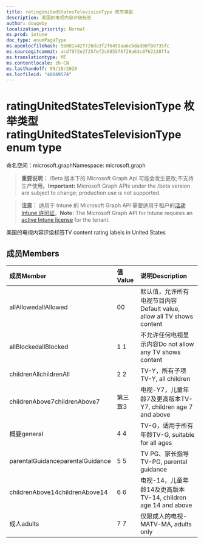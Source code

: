 ```yaml
---
title: ratingUnitedStatesTelevisionType 枚举类型
description: 美国的电视内容评级标签
author: dougeby
localization_priority: Normal
ms.prod: intune
doc_type: enumPageType
ms.openlocfilehash: 5b081a42f726da3f2f6459aa6cbdad80fb8735fc
ms.sourcegitcommit: acdf972e2f25fef2c6855f6f28a63c0762228ffa
ms.translationtype: MT
ms.contentlocale: zh-CN
ms.lasthandoff: 09/18/2020
ms.locfileid: "48049574"
---
```

# <a name="ratingunitedstatestelevisiontype-enum-type"></a><span data-ttu-id="cbc45-103">ratingUnitedStatesTelevisionType 枚举类型</span><span class="sxs-lookup"><span data-stu-id="cbc45-103">ratingUnitedStatesTelevisionType enum type</span></span>

<span data-ttu-id="cbc45-104">命名空间：microsoft.graph</span><span class="sxs-lookup"><span data-stu-id="cbc45-104">Namespace: microsoft.graph</span></span>

> <span data-ttu-id="cbc45-105">**重要说明：** /Beta 版本下的 Microsoft Graph Api 可能会发生更改;不支持生产使用。</span><span class="sxs-lookup"><span data-stu-id="cbc45-105">**Important:** Microsoft Graph APIs under the /beta version are subject to change; production use is not supported.</span></span>

> <span data-ttu-id="cbc45-106">**注意：** 适用于 Intune 的 Microsoft Graph API 需要适用于租户的[活动 Intune 许可证](https://go.microsoft.com/fwlink/?linkid=839381)。</span><span class="sxs-lookup"><span data-stu-id="cbc45-106">**Note:** The Microsoft Graph API for Intune requires an [active Intune license](https://go.microsoft.com/fwlink/?linkid=839381) for the tenant.</span></span>

<span data-ttu-id="cbc45-107">美国的电视内容评级标签</span><span class="sxs-lookup"><span data-stu-id="cbc45-107">TV content rating labels in United States</span></span>

## <a name="members"></a><span data-ttu-id="cbc45-108">成员</span><span class="sxs-lookup"><span data-stu-id="cbc45-108">Members</span></span>
|<span data-ttu-id="cbc45-109">成员</span><span class="sxs-lookup"><span data-stu-id="cbc45-109">Member</span></span>|<span data-ttu-id="cbc45-110">值</span><span class="sxs-lookup"><span data-stu-id="cbc45-110">Value</span></span>|<span data-ttu-id="cbc45-111">说明</span><span class="sxs-lookup"><span data-stu-id="cbc45-111">Description</span></span>|
|:---|:---|:---|
|<span data-ttu-id="cbc45-112">allAllowed</span><span class="sxs-lookup"><span data-stu-id="cbc45-112">allAllowed</span></span>|<span data-ttu-id="cbc45-113">0</span><span class="sxs-lookup"><span data-stu-id="cbc45-113">0</span></span>|<span data-ttu-id="cbc45-114">默认值，允许所有电视节目内容</span><span class="sxs-lookup"><span data-stu-id="cbc45-114">Default value, allow all TV shows content</span></span>|
|<span data-ttu-id="cbc45-115">allBlocked</span><span class="sxs-lookup"><span data-stu-id="cbc45-115">allBlocked</span></span>|<span data-ttu-id="cbc45-116">1 </span><span class="sxs-lookup"><span data-stu-id="cbc45-116">1</span></span>|<span data-ttu-id="cbc45-117">不允许任何电视显示内容</span><span class="sxs-lookup"><span data-stu-id="cbc45-117">Do not allow any TV shows content</span></span>|
|<span data-ttu-id="cbc45-118">childrenAll</span><span class="sxs-lookup"><span data-stu-id="cbc45-118">childrenAll</span></span>|<span data-ttu-id="cbc45-119">2 </span><span class="sxs-lookup"><span data-stu-id="cbc45-119">2</span></span>|<span data-ttu-id="cbc45-120">TV-Y，所有子项</span><span class="sxs-lookup"><span data-stu-id="cbc45-120">TV-Y, all children</span></span>|
|<span data-ttu-id="cbc45-121">childrenAbove7</span><span class="sxs-lookup"><span data-stu-id="cbc45-121">childrenAbove7</span></span>|<span data-ttu-id="cbc45-122">第三章</span><span class="sxs-lookup"><span data-stu-id="cbc45-122">3</span></span>|<span data-ttu-id="cbc45-123">电视-Y7，儿童年龄7及更高版本</span><span class="sxs-lookup"><span data-stu-id="cbc45-123">TV-Y7, children age 7 and above</span></span>|
|<span data-ttu-id="cbc45-124">概要</span><span class="sxs-lookup"><span data-stu-id="cbc45-124">general</span></span>|<span data-ttu-id="cbc45-125">4 </span><span class="sxs-lookup"><span data-stu-id="cbc45-125">4</span></span>|<span data-ttu-id="cbc45-126">TV-G，适用于所有年龄</span><span class="sxs-lookup"><span data-stu-id="cbc45-126">TV-G, suitable for all ages</span></span>|
|<span data-ttu-id="cbc45-127">parentalGuidance</span><span class="sxs-lookup"><span data-stu-id="cbc45-127">parentalGuidance</span></span>|<span data-ttu-id="cbc45-128">5 </span><span class="sxs-lookup"><span data-stu-id="cbc45-128">5</span></span>|<span data-ttu-id="cbc45-129">TV PG、家长指导</span><span class="sxs-lookup"><span data-stu-id="cbc45-129">TV-PG, parental guidance</span></span>|
|<span data-ttu-id="cbc45-130">childrenAbove14</span><span class="sxs-lookup"><span data-stu-id="cbc45-130">childrenAbove14</span></span>|<span data-ttu-id="cbc45-131">6 </span><span class="sxs-lookup"><span data-stu-id="cbc45-131">6</span></span>|<span data-ttu-id="cbc45-132">电视-14，儿童年龄14及更高版本</span><span class="sxs-lookup"><span data-stu-id="cbc45-132">TV-14, children age 14 and above</span></span>|
|<span data-ttu-id="cbc45-133">成人</span><span class="sxs-lookup"><span data-stu-id="cbc45-133">adults</span></span>|<span data-ttu-id="cbc45-134">7 </span><span class="sxs-lookup"><span data-stu-id="cbc45-134">7</span></span>|<span data-ttu-id="cbc45-135">仅限成人的电视-MA</span><span class="sxs-lookup"><span data-stu-id="cbc45-135">TV-MA, adults only</span></span>|






